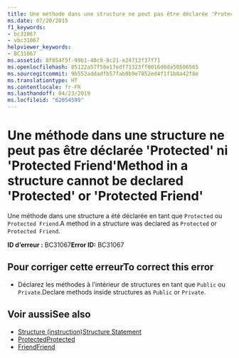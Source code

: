 ```yaml
---
title: Une méthode dans une structure ne peut pas être déclarée 'Protected' ni 'Protected Friend'
ms.date: 07/20/2015
f1_keywords:
- bc31067
- vbc31067
helpviewer_keywords:
- BC31067
ms.assetid: 8f854f5f-99b1-40c9-8c21-e24712f37f71
ms.openlocfilehash: 85122a57f58e17edf71323ff0016d0da50506565
ms.sourcegitcommit: 9b552addadfb57fab0b9e7852ed4f1f1b8a42f8e
ms.translationtype: HT
ms.contentlocale: fr-FR
ms.lasthandoff: 04/23/2019
ms.locfileid: "62054599"
---
```

# <a name="method-in-a-structure-cannot-be-declared-protected-or-protected-friend"></a><span data-ttu-id="9a26c-102">Une méthode dans une structure ne peut pas être déclarée 'Protected' ni 'Protected Friend'</span><span class="sxs-lookup"><span data-stu-id="9a26c-102">Method in a structure cannot be declared 'Protected' or 'Protected Friend'</span></span>
<span data-ttu-id="9a26c-103">Une méthode dans une structure a été déclarée en tant que `Protected` ou `Protected Friend`.</span><span class="sxs-lookup"><span data-stu-id="9a26c-103">A method in a structure was declared as `Protected` or `Protected Friend`.</span></span>  
  
 <span data-ttu-id="9a26c-104">**ID d’erreur :** BC31067</span><span class="sxs-lookup"><span data-stu-id="9a26c-104">**Error ID:** BC31067</span></span>  
  
## <a name="to-correct-this-error"></a><span data-ttu-id="9a26c-105">Pour corriger cette erreur</span><span class="sxs-lookup"><span data-stu-id="9a26c-105">To correct this error</span></span>  
  
- <span data-ttu-id="9a26c-106">Déclarez les méthodes à l’intérieur de structures en tant que `Public` ou `Private`.</span><span class="sxs-lookup"><span data-stu-id="9a26c-106">Declare methods inside structures as `Public` or `Private`.</span></span>  
  
## <a name="see-also"></a><span data-ttu-id="9a26c-107">Voir aussi</span><span class="sxs-lookup"><span data-stu-id="9a26c-107">See also</span></span>

- [<span data-ttu-id="9a26c-108">Structure (instruction)</span><span class="sxs-lookup"><span data-stu-id="9a26c-108">Structure Statement</span></span>](../../visual-basic/language-reference/statements/structure-statement.md)
- [<span data-ttu-id="9a26c-109">Protected</span><span class="sxs-lookup"><span data-stu-id="9a26c-109">Protected</span></span>](../../visual-basic/language-reference/modifiers/protected.md)
- [<span data-ttu-id="9a26c-110">Friend</span><span class="sxs-lookup"><span data-stu-id="9a26c-110">Friend</span></span>](../../visual-basic/language-reference/modifiers/friend.md)
